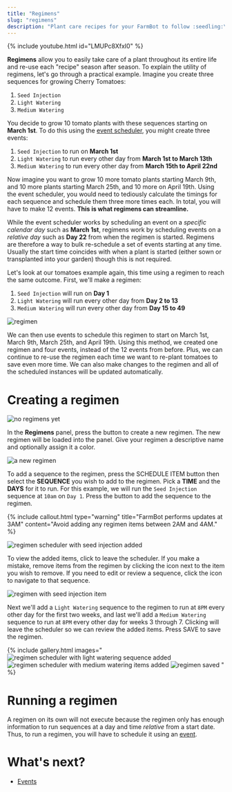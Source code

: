```yaml
---
title: "Regimens"
slug: "regimens"
description: "Plant care recipes for your FarmBot to follow :seedling:\n[Open this panel in the app](https://my.farm.bot/app/designer/regimens)"
---
```



{% include youtube.html id="LMUPc8XfxI0" %}

**Regimens** allow you to easily take care of a plant throughout its entire life and re-use each "recipe" season after season. To explain the utility of regimens, let's go through a practical example. Imagine you create three sequences for growing Cherry Tomatoes:
1. `Seed Injection`
2. `Light Watering`
3. `Medium Watering`

You decide to grow 10 tomato plants with these sequences starting on **March 1st**. To do this using the [event scheduler](events.md), you might create three events:
1. `Seed Injection` to run on **March 1st**
2. `Light Watering` to run every other day from **March 1st to March 13th**
3. `Medium Watering` to run every other day from **March 15th to April 22nd**

Now imagine you want to grow 10 more tomato plants starting March 9th, and 10 more plants starting March 25th, and 10 more on April 19th. Using the event scheduler, you would need to tediously calculate the timings for each sequence and schedule them three more times each. In total, you will have to make 12 events. **This is what regimens can streamline.**

While the event scheduler works by scheduling an event on a *specific calendar day* such as **March 1st**, regimens work by scheduling events on a *relative day* such as **Day 22** from when the regimen is started. Regimens are therefore a way to bulk re-schedule a set of events starting at any time. Usually the start time coincides with when a plant is started (either sown or transplanted into your garden) though this is not required.

Let's look at our tomatoes example again, this time using a regimen to reach the same outcome. First, we'll make a regimen:
1. `Seed Injection` will run on **Day 1**
2. `Light Watering` will run every other day from **Day 2 to 13**
3. `Medium Watering` will run every other day from **Day 15 to 49**

![regimen](_images/regimen.png)

We can then use events to schedule this regimen to start on March 1st, March 9th, March 25th, and April 19th. Using this method, we created one regimen and four events, instead of the 12 events from before. Plus, we can continue to re-use the regimen each time we want to re-plant tomatoes to save even more time. We can also make changes to the regimen and all of the scheduled instances will be updated automatically.

# Creating a regimen

![no regimens yet](_images/no_regimems_yet.png)

In the **Regimens** panel, press the <span class="fb-button fb-gray"><i class='fa fa-plus'></i></span> button to create a new regimen. The new regimen will be loaded into the panel. Give your regimen a descriptive name and optionally assign it a color.

![a new regimen](_images/new_regimen.png)

To add a sequence to the regimen, press the <span class="fb-button fb-gray">SCHEDULE ITEM</span> button then select the **SEQUENCE** you wish to add to the regimen. Pick a **TIME** and the **DAYS** for it to run. For this example, we will run the `Seed Injection` sequence at `10am` on `Day 1`. Press the <span class="fb-button fb-green"><i class='fa fa-plus'></i></span> button to add the sequence to the regimen.

{%
include callout.html
type="warning"
title="FarmBot performs updates at 3AM"
content="Avoid adding any regimen items between 2AM and 4AM."
%}

![regimen scheduler with seed injection added](_images/regimen_scheduler_seed_injection_added.png)

To view the added items, click <i class='fa fa-arrow-left'></i> to leave the scheduler. If you make a mistake, remove items from the regimen by clicking the <i class='fa fa-trash'></i> icon next to the item you wish to remove. If you need to edit or review a sequence, click the <i class='fa fa-external-link'></i> icon to navigate to that sequence.

![regimen with seed injection item](_images/regimen_with_seed_injection_item.png)

Next we'll add a `Light Watering` sequence to the regimen to run at `8PM` every other day for the first two weeks, and last we'll add a `Medium Watering` sequence to run at `8PM` every other day for weeks 3 through 7. Clicking <i class='fa fa-arrow-left'></i> will leave the scheduler so we can review the added items. Press <span class="fb-button fb-green">SAVE</span> to save the regimen.

{% include gallery.html images="
![regimen scheduler with light watering sequence added](_images/regimen_scheduler_light_watering_added.png)
![regimen scheduler with medium watering items added](_images/regimen_scheduler_medium_watering_added.png)
![regimen saved](_images/regimen_saved.png)
" %}

# Running a regimen

A regimen on its own will not execute because the regimen only has enough information to run sequences at a day and time _relative_ from a start date. Thus, to run a regimen, you will have to schedule it using an [event](events.md).

# What's next?

 * [Events](events.md)
